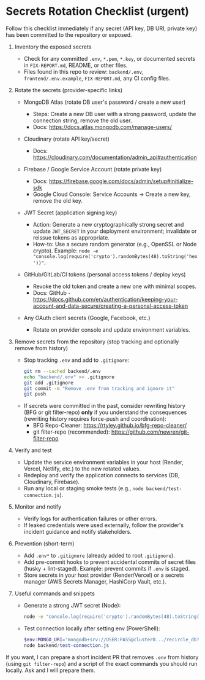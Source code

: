 # Secrets Rotation Checklist (urgent)

Follow this checklist immediately if any secret (API key, DB URI, private key) has been committed to the repository or exposed.

1) Inventory the exposed secrets
   - Check for any committed `.env`, `*.pem`, `*.key`, or documented secrets in `FIX-REPORT.md`, README, or other files.
   - Files found in this repo to review: `backend/.env`, `frontend/.env.example`, `FIX-REPORT.md`, any CI config files.

2) Rotate the secrets (provider-specific links)
   - MongoDB Atlas (rotate DB user's password / create a new user)
     - Steps: Create a new DB user with a strong password, update the connection string, remove the old user.
     - Docs: https://docs.atlas.mongodb.com/manage-users/

   - Cloudinary (rotate API key/secret)
     - Docs: https://cloudinary.com/documentation/admin_api#authentication

   - Firebase / Google Service Account (rotate private key)
     - Docs: https://firebase.google.com/docs/admin/setup#initialize-sdk
     - Google Cloud Console: Service Accounts → Create a new key, remove the old key.

   - JWT Secret (application signing key)
     - Action: Generate a new cryptographically strong secret and update `JWT_SECRET` in your deployment environment; invalidate or reissue tokens as appropriate.
     - How-to: Use a secure random generator (e.g., OpenSSL or Node crypto). Example: `node -e "console.log(require('crypto').randomBytes(48).toString('hex'))"`.

   - GitHub/GitLab/CI tokens (personal access tokens / deploy keys)
     - Revoke the old token and create a new one with minimal scopes.
     - Docs: GitHub - https://docs.github.com/en/authentication/keeping-your-account-and-data-secure/creating-a-personal-access-token

   - Any OAuth client secrets (Google, Facebook, etc.)
     - Rotate on provider console and update environment variables.

3) Remove secrets from the repository (stop tracking and optionally remove from history)
   - Stop tracking `.env` and add to `.gitignore`:
     ```bash
     git rm --cached backend/.env
     echo "backend/.env" >> .gitignore
     git add .gitignore
     git commit -m "Remove .env from tracking and ignore it"
     git push
     ```
   - If secrets were committed in the past, consider rewriting history (BFG or git filter-repo) **only** if you understand the consequences (rewriting history requires force-push and coordination):
     - BFG Repo-Cleaner: https://rtyley.github.io/bfg-repo-cleaner/
     - git filter-repo (recommended): https://github.com/newren/git-filter-repo

4) Verify and test
   - Update the service environment variables in your host (Render, Vercel, Netlify, etc.) to the new rotated values.
   - Redeploy and verify the application connects to services (DB, Cloudinary, Firebase).
   - Run any local or staging smoke tests (e.g., `node backend/test-connection.js`).

5) Monitor and notify
   - Verify logs for authentication failures or other errors.
   - If leaked credentials were used externally, follow the provider's incident guidance and notify stakeholders.

6) Prevention (short-term)
   - Add `.env*` to `.gitignore` (already added to root `.gitignore`).
   - Add pre-commit hooks to prevent accidental commits of secret files (husky + lint-staged). Example: prevent commits if `.env` is staged.
   - Store secrets in your host provider (Render/Vercel) or a secrets manager (AWS Secrets Manager, HashiCorp Vault, etc.).

7) Useful commands and snippets
   - Generate a strong JWT secret (Node):
     ```bash
     node -e "console.log(require('crypto').randomBytes(48).toString('hex'))"
     ```
   - Test connection locally after setting env (PowerShell):
     ```powershell
     $env:MONGO_URI='mongodb+srv://USER:PASS@cluster0.../recircle_db?retryWrites=true&w=majority'
     node backend/test-connection.js
     ```

If you want, I can prepare a short incident PR that removes `.env` from history (using `git filter-repo`) and a script of the exact commands you should run locally. Ask and I will prepare them.
